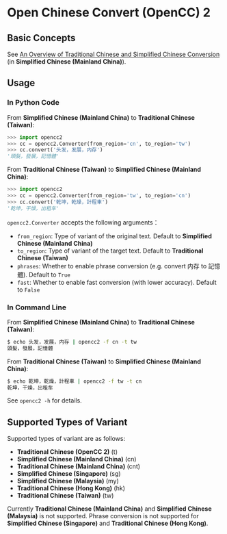 # Open Chinese Convert (OpenCC) 2

## Basic Concepts

See [An Overview of Traditional Chinese and Simplified Chinese Conversion](https://zhuanlan.zhihu.com/p/104314323) (in **Simplified Chinese (Mainland China)**).

## Usage

### In Python Code

From **Simplified Chinese (Mainland China)** to **Traditional Chinese (Taiwan)**:

```python
>>> import opencc2
>>> cc = opencc2.Converter(from_region='cn', to_region='tw')
>>> cc.convert('头发，发展，内存')
'頭髮，發展，記憶體'
```

From **Traditional Chinese (Taiwan)** to **Simplified Chinese (Mainland China)**:

```python
>>> import opencc2
>>> cc = opencc2.Converter(from_region='tw', to_region='cn')
>>> cc.convert('乾坤，乾燥，計程車')
'乾坤，干燥，出租车'
```

`opencc2.Converter` accepts the following arguments：

* `from_region`: Type of variant of the original text. Default to **Simplified Chinese (Mainland China)**
* `to_region`: Type of variant of the target text. Default to **Traditional Chinese (Taiwan)**
* `phrases`: Whether to enable phrase conversion (e.g. convert <span lang="zh-CN">内存</span> to <span lang="zh-TW">記憶體</span>). Default to `True`
* `fast`: Whether to enable fast conversion (with lower accuracy). Default to `False`

### In Command Line

From **Simplified Chinese (Mainland China)** to **Traditional Chinese (Taiwan)**:

```sh
$ echo 头发，发展，内存 | opencc2 -f cn -t tw
頭髮，發展，記憶體
```

From **Traditional Chinese (Taiwan)** to **Simplified Chinese (Mainland China)**:

```sh
$ echo 乾坤，乾燥，計程車 | opencc2 -f tw -t cn
乾坤，干燥，出租车
```

See `opencc2 -h` for details.

## Supported Types of Variant

Supported types of variant are as follows:

* **Traditional Chinese (OpenCC 2)** (t)
* **Simplified Chinese (Mainland China)** (cn)
* **Traditional Chinese (Mainland China)** (cnt)
* **Simplified Chinese (Singapore)** (sg)
* **Simplified Chinese (Malaysia)** (my)
* **Traditional Chinese (Hong Kong)** (hk)
* **Traditional Chinese (Taiwan)** (tw)

Currently **Traditional Chinese (Mainland China)** and **Simplified Chinese (Malaysia)** is not supported. Phrase conversion is not supported for **Simplified Chinese (Singapore)** and **Traditional Chinese (Hong Kong)**.
